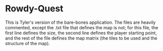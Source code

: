 # Rowdy-Quest

This is Tyler's version of the bare-bones application. The files are heavily commented, except the .txt file that defines the map is not; for this file, the first line defines the size, the second line defines the player starting point, and the rest of the file defines the map matrix (the tiles to be used and the structure of the map).
